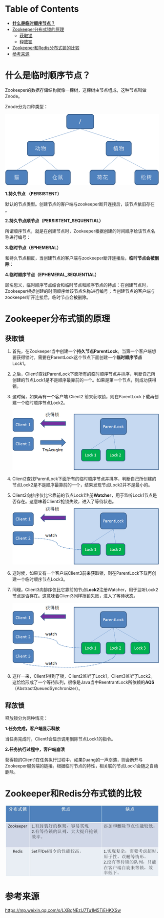# Table of Contents

* [**什么是临时顺序节点？**](#什么是临时顺序节点)
* [Zookeeper分布式锁的原理](#zookeeper分布式锁的原理)
  * [获取锁](#获取锁)
  * [释放锁](#释放锁)
* [Zookeeper和Redis分布式锁的比较](#zookeeper和redis分布式锁的比较)
* [参考来源](#参考来源)






# **什么是临时顺序节点？**



Zookeeper的数据存储结构就像一棵树，这棵树由节点组成，这种节点叫做Znode。



Znode分为四种类型：



![](.images/下载.png)

**1.持久节点 （PERSISTENT）**



默认的节点类型。创建节点的客户端与zookeeper断开连接后，该节点依旧存在 。



**2.持久节点顺节点（PERSISTENT_SEQUENTIAL）**



所谓顺序节点，就是在创建节点时，Zookeeper根据创建的时间顺序给该节点名称进行编号：



**3.临时节点（EPHEMERAL）** 



和持久节点相反，当创建节点的客户端与zookeeper断开连接后，**临时节点会被删除**：


**4.临时顺序节点（EPHEMERAL_SEQUENTIAL）** 


顾名思义，临时顺序节点结合和临时节点和顺序节点的特点：在创建节点时，Zookeeper根据创建的时间顺序给该节点名称进行编号；当创建节点的客户端与zookeeper断开连接后，临时节点会被删除。



# Zookeeper分布式锁的原理



## 获取锁



1. 首先，在Zookeeper当中创建一个**持久节点ParentLock**。当第一个客户端想要获得锁时，需要在ParentLock这个节点下面创建一个**临时顺序节点** Lock1。

2. 之后，Client1查找ParentLock下面所有的临时顺序节点并排序，判断自己所创建的节点Lock1是不是顺序最靠前的一个。如果是第一个节点，则成功获得锁。

3. 这时候，如果再有一个客户端 Client2 前来获取锁，则在ParentLock下载再创建一个临时顺序节点Lock2。

   ![](.images/下载-1648700336939.png)

4. Client2查找ParentLock下面所有的临时顺序节点并排序，判断自己所创建的节点Lock2是不是顺序最靠前的一个，结果发现节点Lock2并不是最小的。

5. Client2向排序仅比它靠前的节点Lock1注册**Watcher**，用于监听Lock1节点是否存在。这意味着Client2抢锁失败，进入了等待状态。
   ![](.images/下载-1648700374664.png)

6. 这时候，如果又有一个客户端Client3前来获取锁，则在ParentLock下载再创建一个临时顺序节点Lock3。

7. 同理，Client3向排序仅比它靠前的节点**Lock2**注册Watcher，用于监听Lock2节点是否存在。这意味着Client3同样抢锁失败，进入了等待状态。

   ![](.images/下载-1648700406314.png)

   

8. 这样一来，Client1得到了锁，Client2监听了Lock1，Client3监听了Lock2。这恰恰形成了一个等待队列，很像是Java当中ReentrantLock所依赖的**AQS**（AbstractQueuedSynchronizer）。





## 释放锁

释放锁分为两种情况：



**1.任务完成，客户端显示释放**

当任务完成时，Client1会显示调用删除节点Lock1的指令。



**2.任务执行过程中，客户端崩溃**

获得锁的Client1在任务执行过程中，如果Duang的一声崩溃，则会断开与Zookeeper服务端的链接。根据临时节点的特性，相关联的节点Lock1会随之自动删除。





# Zookeeper和Redis分布式锁的比较

![](.images/下载-1648700509984.png)






# 参考来源

https://mp.weixin.qq.com/s/LXBgNEzU7Tu1M5TiEHKXSw
